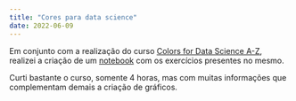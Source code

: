 ```yaml
---
title: "Cores para data science"
date: 2022-06-09
---
```

Em conjunto com a realização do curso [Colors for Data Science A-Z](https://www.udemy.com/course/colordata/), realizei a criação de um [notebook](www.pudim.com.br) com os exercícios presentes no mesmo.

Curti bastante o curso, somente 4 horas, mas com muitas informações que complementam demais a criação de gráficos.